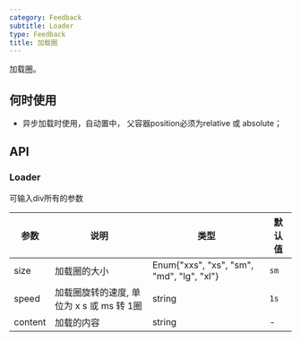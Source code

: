 ```yaml
---
category: Feedback
subtitle: Loader
type: Feedback
title: 加载圈
---
```


加载圈。

## 何时使用

- 异步加载时使用，自动置中， 父容器position必须为relative 或 absolute；

## API

### Loader

可输入div所有的参数

| 参数      | 说明             | 类型      | 默认值  |
|----------|------------------|----------|--------|
| size | 加载圈的大小 | Enum{"xxs", "xs", "sm", "md", "lg", "xl"}  | `sm` |
| speed | 加载圈旋转的速度, 单位为 x s 或 ms 转 1圈 | string  | `1s` |
| content | 加载的内容 | string  | - |
